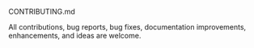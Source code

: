CONTRIBUTING.md

All contributions, bug reports, bug fixes, documentation improvements, enhancements, and ideas are welcome.
